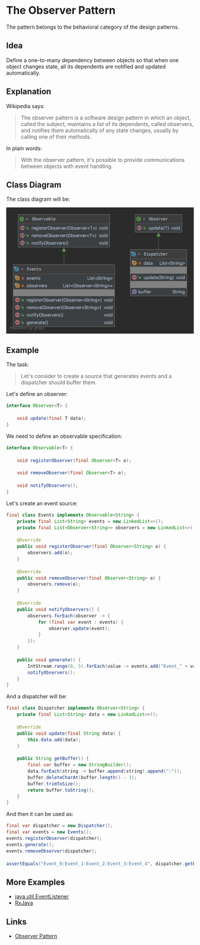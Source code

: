 # The Observer Pattern

The pattern belongs to the behavioral category of the design patterns.

## Idea 

Define a one-to-many dependency between objects so that when one object changes state, all its dependents are notified 
and updated automatically.

## Explanation

Wikipedia says:

> The observer pattern is a software design pattern in which an object, called the subject, maintains a list of its 
dependents, called observers, and notifies them automatically of any state changes, usually by calling one of their methods.

In plain words:

> With the observer pattern, it's possible to provide communications between objects with event handling.

## Class Diagram

The class diagram will be:

![alt text](../etc/observer.png "Observer class diagram")

## Example

The task:

> Let's consider to create a source that generates events and a dispatcher should buffer them. 

Let's define an observer:

```java
interface Observer<T> {

    void update(final T data);
}
```

We need to define an observable specification:

```java
interface Observable<T> {

    void registerObserver(final Observer<T> o);

    void removeObserver(final Observer<T> o);

    void notifyObservers();
}
```

Let's create an event source:

```java
final class Events implements Observable<String> {
    private final List<String> events = new LinkedList<>();
    private final List<Observer<String>> observers = new LinkedList<>();

    @Override
    public void registerObserver(final Observer<String> o) {
        observers.add(o);
    }

    @Override
    public void removeObserver(final Observer<String> o) {
        observers.remove(o);
    }

    @Override
    public void notifyObservers() {
        observers.forEach(observer -> {
            for (final var event : events) {
                observer.update(event);
            }
        });
    }

    public void generate() {
        IntStream.range(0, 5).forEach(value -> events.add("Event_" + value));
        notifyObservers();
    }
}
```

And a dispatcher will be:

```java
final class Dispatcher implements Observer<String> {
    private final List<String> data = new LinkedList<>();

    @Override
    public void update(final String data) {
        this.data.add(data);
    }

    public String getBuffer() {
        final var buffer = new StringBuilder();
        data.forEach(string -> buffer.append(string).append(":"));
        buffer.deleteCharAt(buffer.length() - 1);
        buffer.trimToSize();
        return buffer.toString();
    }
}
```

And then it can be used as:

```java
final var dispatcher = new Dispatcher();
final var events = new Events();
events.registerObserver(dispatcher);
events.generate();
events.removeObserver(dispatcher);

assertEquals("Event_0:Event_1:Event_2:Event_3:Event_4", dispatcher.getBuffer());
```

## More Examples

* [java.util.EventListener](https://docs.oracle.com/en/java/javase/11/docs/api/java.base/java/util/EventListener.html)
* [RxJava](https://github.com/ReactiveX/RxJava)

## Links

* [Observer Pattern](https://en.wikipedia.org/wiki/Observer_pattern)